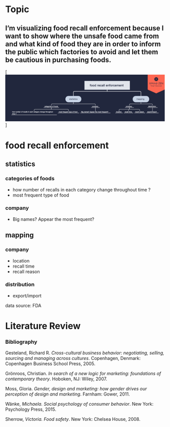 # Topic 
## I’m visualizing food recall enforcement because I want to show where the unsafe food came from and what kind of food they are in order to inform the public which factories to avoid and let them be cautious in purchasing foods.

[![enforcement.png](enforcement.png)]

# food recall enforcement 
## statistics
### categories of foods
* how number of recalls in each category change throughout time ?
* most frequent type of food
### company
* Big names? Appear the most frequent?
## mapping
### company 
* location
* recall time
* recall reason
### distribution
* export/import 



data source: FDA 










# Literature Review

### Bibliography
Gesteland, Richard R. *Cross-cultural business behavior: negotiating, selling, sourcing and 
managing across cultures*. Copenhagen, Denmark: Copenhagen Business School Press, 2005.

Grönroos, Christian. *In search of a new logic for marketing: foundations of contemporary theory*. Hoboken, NJ: Wiley, 2007. 

Moss, Gloria. *Gender, design and marketing: how gender drives our perception of design and marketing*. Farnham: Gower, 2011. 

Wänke, *Michaela. Social psychology of consumer behavior*. New York: Psychology Press, 2015. 

Sherrow, *Victoria. Food safety*. New York: Chelsea House, 2008. 
 
